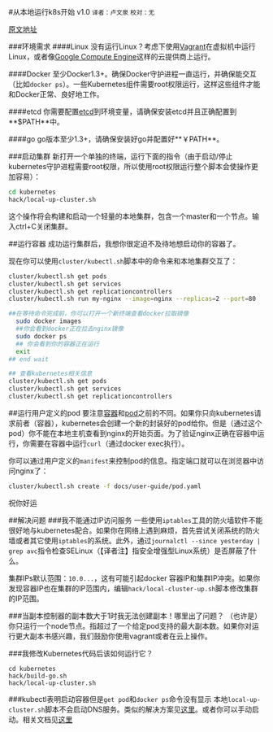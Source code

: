 #从本地运行k8s开始 v1.0
`译者：卢文泉` `校对：无`

[原文地址](http://kubernetes.io/v1.0/docs/getting-started-guides/locally.html)

###环境需求
####Linux
没有运行Linux？考虑下使用[Vagrant](http://kubernetes.io/v1.0/docs/getting-started-guides/vagrant.html)在虚拟机中运行Linux，或者像[Google Compute Engine](http://kubernetes.io/v1.0/docs/getting-started-guides/gce.html)这样的云提供商上运行。

####Docker
至少Docker1.3+。确保Docker守护进程一直运行，并确保能交互（比如`docker ps`）。一些Kubernetes组件需要root权限运行，这样这些组件才能和Docker正常、良好地工作。

####etcd
你需要配置[etcd](https://github.com/coreos/etcd/releases)到环境变量，请确保安装etcd并且正确配置到**$PATH**中。

####go
go版本至少1.3+，请确保安装好go并配置好**￥PATH**。

###启动集群
新打开一个单独的终端，运行下面的指令（由于启动/停止kubernetes守护进程需要root权限，所以使用root权限运行整个脚本会使操作更加容易）：
```sh
cd kubernetes
hack/local-up-cluster.sh
```
这个操作将会构建和启动一个轻量的本地集群，包含一个master和一个节点。输入ctrl+C关闭集群。

##运行容器
成功运行集群后，我想你很定迫不及待地想启动你的容器了。

现在你可以使用`cluster/kubectl.sh`脚本中的命令来和本地集群交互了：
```sh
cluster/kubectl.sh get pods
cluster/kubectl.sh get services
cluster/kubectl.sh get replicationcontrollers
cluster/kubectl.sh run my-nginx --image=nginx --replicas=2 --port=80

##在等待命令完成前，你可以打开一个新终端查看docker拉取镜像
  sudo docker images
  ##你会看到docker正在拉去nginx镜像
  sudo docker ps
  ## 你会看到你的容器正在运行
  exit
## end wait

## 查看kubernetes相关信息
cluster/kubectl.sh get pods
cluster/kubectl.sh get services
cluster/kubectl.sh get replicationcontrollers
```

##运行用户定义的pod
要注意[容器](http://kubernetes.io/v1.0/docs/user-guide/containers.html)和[pod](http://kubernetes.io/v1.0/docs/user-guide/pods.html)之前的不同。如果你只向kubernetes请求前者（容器），kubernetes会创建一个新的封装好的pod给你。但是（通过这个pod）你不能在本地主机查看到nginx的开始页面。为了验证nginx正确在容器中运行，你需要在容器中运行`curl`（通过docker exec执行）。

你可以通过用户定义的`manifest`来控制pod的信息。指定端口就可以在浏览器中访问nginx了：
```sh
cluster/kubectl.sh create -f docs/user-guide/pod.yaml
```

祝你好运

##解决问题
###我不能通过IP访问服务
一些使用`iptables`工具的防火墙软件不能很好地与kubernetes配合。如果你在网络上遇到麻烦，首先尝试关闭系统的防火墙或者其它使用`iptables`的系统。此外，通过`journalctl --since yesterday | grep avc`指令检查SELinux（【译者注】指安全增强型Linux系统）是否屏蔽了什么。

集群IPs默认范围：`10.0...`，这有可能引起docker 容器IP和集群IP冲突。如果你发现容器IP也在集群的IP范围内，编辑`hack/local-cluster-up.sh`脚本修改集群的IP范围。

###当副本控制器的副本数大于1时我无法创建副本！哪里出了问题？
（也许是）你只运行一个node节点。指超过了一个给定pod支持的最大副本数。如果你对运行更大副本书感兴趣，我们鼓励你使用vagrant或者在云上操作。

###我修改Kubernetes代码后该如何运行它？
```language
cd kubernetes
hack/build-go.sh
hack/local-up-cluster.sh
```

###kubectl表明启动容器但是`get pod`和`docker ps`命令没有显示
本地`local-up-cluster.sh`脚本不会启动DNS服务。类似的解决方案见[这里](https://github.com/GoogleCloudPlatform/kubernetes/issues/6667)。或者你可以手动启动。相关文档见[这里](https://releases.k8s.io/v1.0.6/cluster/addons/dns#how-do-i-configure-it)







